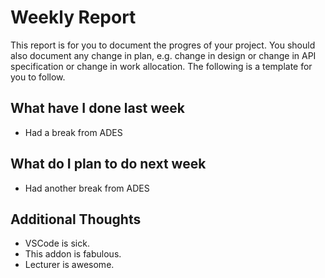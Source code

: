 # Weekly Report

This report is for you to document the progres of your project. You should also document any change in plan, e.g. change in design or change in API specification or change in work allocation. The following is a template for you to follow.

## What have I done last week

-   Had a break from ADES

## What do I plan to do next week

-   Had another break from ADES

## Additional Thoughts

-   VSCode is sick.
-   This addon is fabulous.
-   Lecturer is awesome.
